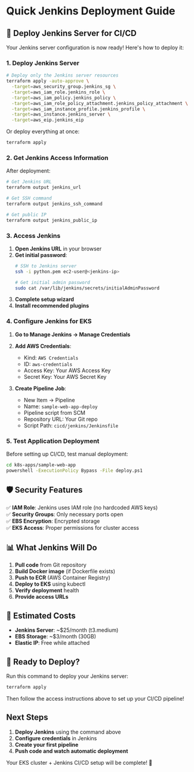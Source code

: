 # Quick Jenkins Deployment Guide

## 🚀 Deploy Jenkins Server for CI/CD

Your Jenkins server configuration is now ready! Here's how to deploy it:

### 1. **Deploy Jenkins Server**

```bash
# Deploy only the Jenkins server resources
terraform apply -auto-approve \
  -target=aws_security_group.jenkins_sg \
  -target=aws_iam_role.jenkins_role \
  -target=aws_iam_policy.jenkins_policy \
  -target=aws_iam_role_policy_attachment.jenkins_policy_attachment \
  -target=aws_iam_instance_profile.jenkins_profile \
  -target=aws_instance.jenkins_server \
  -target=aws_eip.jenkins_eip
```

Or deploy everything at once:
```bash
terraform apply
```

### 2. **Get Jenkins Access Information**

After deployment:
```bash
# Get Jenkins URL
terraform output jenkins_url

# Get SSH command
terraform output jenkins_ssh_command

# Get public IP
terraform output jenkins_public_ip
```

### 3. **Access Jenkins**

1. **Open Jenkins URL** in your browser
2. **Get initial password**:
   ```bash
   # SSH to Jenkins server
   ssh -i python.pem ec2-user@<jenkins-ip>
   
   # Get initial admin password
   sudo cat /var/lib/jenkins/secrets/initialAdminPassword
   ```
3. **Complete setup wizard**
4. **Install recommended plugins**

### 4. **Configure Jenkins for EKS**

1. **Go to Manage Jenkins → Manage Credentials**
2. **Add AWS Credentials**:
   - Kind: `AWS Credentials`
   - ID: `aws-credentials`
   - Access Key: Your AWS Access Key
   - Secret Key: Your AWS Secret Key

3. **Create Pipeline Job**:
   - New Item → Pipeline
   - Name: `sample-web-app-deploy`
   - Pipeline script from SCM
   - Repository URL: Your Git repo
   - Script Path: `cicd/jenkins/Jenkinsfile`

### 5. **Test Application Deployment**

Before setting up CI/CD, test manual deployment:
```bash
cd k8s-apps/sample-web-app
powershell -ExecutionPolicy Bypass -File deploy.ps1
```

## 🛡️ Security Features

✅ **IAM Role**: Jenkins uses IAM role (no hardcoded AWS keys)  
✅ **Security Groups**: Only necessary ports open  
✅ **EBS Encryption**: Encrypted storage  
✅ **EKS Access**: Proper permissions for cluster access  

## 📊 What Jenkins Will Do

1. **Pull code** from Git repository
2. **Build Docker image** (if Dockerfile exists)
3. **Push to ECR** (AWS Container Registry)
4. **Deploy to EKS** using kubectl
5. **Verify deployment** health
6. **Provide access URLs**

## 🔧 Estimated Costs

- **Jenkins Server**: ~$25/month (t3.medium)
- **EBS Storage**: ~$3/month (30GB)
- **Elastic IP**: Free while attached

## 🚀 Ready to Deploy?

Run this command to deploy your Jenkins server:

```bash
terraform apply
```

Then follow the access instructions above to set up your CI/CD pipeline!

## Next Steps

1. **Deploy Jenkins** using the command above
2. **Configure credentials** in Jenkins
3. **Create your first pipeline**
4. **Push code and watch automatic deployment**

Your EKS cluster + Jenkins CI/CD setup will be complete! 🎉

